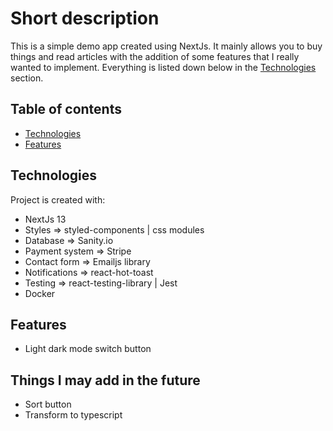 # Short description
This is a simple demo app created using NextJs. It mainly allows you to buy things and read articles with the addition of some features that I really wanted to implement. Everything is listed down below in the [Technologies](#technologies) section.


## Table of contents
* [Technologies](#technologies)
* [Features](#features)

## Technologies
Project is created with:
* NextJs 13
* Styles => styled-components | css modules
* Database => Sanity.io
* Payment system => Stripe
* Contact form => Emailjs library
* Notifications => react-hot-toast
* Testing => react-testing-library | Jest
* Docker

## Features
* Light dark mode switch button

## Things I may add in the future
* Sort button
* Transform to typescript


